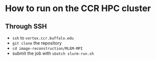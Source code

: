# How to run on the CCR HPC cluster
  ## Through SSH
  - ```ssh``` to ```vortex.ccr.buffalo.edu```
  - ```git clone``` the repository
  - ```cd image-reconstruction/MLEM-MPI```
  - submit the job with ```sbatch slurm-run.sh```


